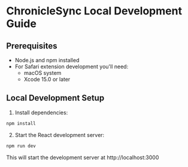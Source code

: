 # ChronicleSync Local Development Guide

## Prerequisites

- Node.js and npm installed
- For Safari extension development you'll need:
  - macOS system
  - Xcode 15.0 or later
  
## Local Development Setup

1. Install dependencies:
```bash
npm install
```

2. Start the React development server:
```bash
npm run dev
```
This will start the development server at http://localhost:3000
